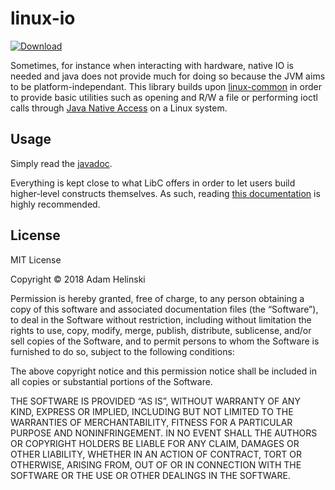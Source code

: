 # linux-io

[
![Download](https://api.bintray.com/packages/dvlopt/maven/linux-io/images/download.svg)
](https://bintray.com/dvlopt/maven/linux-io/_latestVersion)

Sometimes, for instance when interacting with hardware, native IO is needed and
java does not provide much for doing so because the JVM aims to be
platform-independant. This library builds upon
[linux-common](https://github.com/dvlopt/linux-common.java) in order to provide
basic utilities such as opening and R/W a file or performing ioctl calls through
[Java Native Access](https://github.com/java-native-access/jna) on a Linux
system.

## Usage

Simply read the
[javadoc](https://dvlopt.github.io/doc/java/linux-io/io/dvlopt/linux/io/package-summary.html).

Everything is kept close to what LibC offers in order to let users build
higher-level constructs themselves. As such, reading [this
documentation](https://www.gnu.org/software/libc/manual/html_node/Low_002dLevel-I_002fO.html#Low_002dLevel-I_002fO)
is highly recommended.

## License

MIT License

Copyright © 2018 Adam Helinski

Permission is hereby granted, free of charge, to any person obtaining a copy of
this software and associated documentation files (the “Software”), to deal in
the Software without restriction, including without limitation the rights to
use, copy, modify, merge, publish, distribute, sublicense, and/or sell copies of
the Software, and to permit persons to whom the Software is furnished to do so,
subject to the following conditions:

The above copyright notice and this permission notice shall be included in all
copies or substantial portions of the Software.

THE SOFTWARE IS PROVIDED “AS IS”, WITHOUT WARRANTY OF ANY KIND, EXPRESS OR
IMPLIED, INCLUDING BUT NOT LIMITED TO THE WARRANTIES OF MERCHANTABILITY, FITNESS
FOR A PARTICULAR PURPOSE AND NONINFRINGEMENT. IN NO EVENT SHALL THE AUTHORS OR
COPYRIGHT HOLDERS BE LIABLE FOR ANY CLAIM, DAMAGES OR OTHER LIABILITY, WHETHER
IN AN ACTION OF CONTRACT, TORT OR OTHERWISE, ARISING FROM, OUT OF OR IN
CONNECTION WITH THE SOFTWARE OR THE USE OR OTHER DEALINGS IN THE SOFTWARE.
